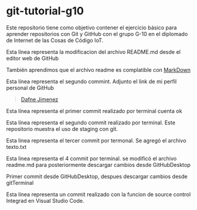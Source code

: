 # git-tutorial-g10
Este repositorio tiene como objetivo contener el ejercicio básico para aprender repositorios con Git y GitHub con el grupo G-10 en el diplomado de Internet de las Cosas de Código IoT.

Esta línea representa la modificacion del archivo README.md desde el editor web de GitHub

También aprendimos que el archivo readme es complatible con [MarkDown](https://stackedit.io/app#)

Esta línea representa el segundo commint. Adjunto el link de mi perfil personal de GitHub
> [Dafne Jimenez](https://github.com/DafneJimenezR)

Esta línea representa el primer commit realizado por terminal cuenta ok

Esta línea representa el segundo commit  realizado por terminal. Este repositorio muestra el uso de staging con git.

Esta linea representa el tercer commit por termonal. Se agregó el archivo texto.txt

Esta linea representa el 4 commit por terminal. se modificó el archivo readme.md para posteriormente descargar cambios desde GitHubDesktop

Primer commit desde GitHubDesktop, despues descargar cambios desde gitTerminal

Esta línea representa un commit realizado con la funcion de source control Integrad en Visual Studio Code.